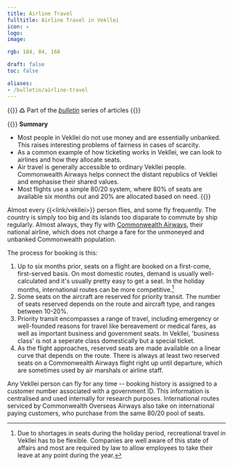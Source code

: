```yaml
---
title: Airline Travel
fulltitle: Airline Travel in Vekllei
icon: ✈️
logo:
image:

rgb: 184, 84, 168

draft: false
toc: false

aliases:
- /bulletin/airline-travel
---
```

{{<hint>}}
߷ Part of the *[bulletin](/bulletin/)* series of articles
{{</hint>}}

{{<hint panel>}}
**Summary**

* Most people in Vekllei do not use money and are essentially unbanked. This raises interesting problems of fairness in cases of scarcity.
* As a common example of how ticketing works in Vekllei, we can look to airlines and how they allocate seats.
* Air travel is generally accessible to ordinary Vekllei people. Commonwealth Airways helps connect the distant republics of Vekllei and emphasise their shared values.
* Most flights use a simple 80/20 system, where 80% of seats are available six months out and 20% are allocated based on need.
{{</hint>}}

Almost every {{<link/vekllei>}} person flies, and some fly frequently. The country is simply too big and its islands too disparate to commute by ship regularly. Almost always, they fly with [Commonwealth Airways](/air/), their national airline, which does not charge a fare for the unmoneyed and unbanked Commonwealth population.

The process for booking is this:

1. Up to six months prior, seats on a flight are booked on a first-come, first-served basis. On most domestic routes, demand is usually well-calculated and it's usually pretty easy to get a seat. In the holiday months, international routes can be more competitive.[^comp]
2. Some seats on the aircraft are reserved for priority transit. The number of seats reserved depends on the route and aircraft type, and ranges between 10-20%.
3. Priority transit encompasses a range of travel, including emergency or well-founded reasons for travel like bereavement or medical fares, as well as important business and government seats. In Vekllei, 'business class' is not a seperate class domestically but a special ticket.
4. As the flight approaches, reserved seats are made available on a linear curve that depends on the route. There is always at least two reserved seats on a Commonwealth Airways flight right up until departure, which are sometimes used by air marshals or airline staff.

Any Vekllei person can fly for any time -- booking history is assigned to a customer number associated with a government ID. This information is centralised and used internally for research purposes. International routes serviced by Commonwealth Overseas Airways also take on international paying customers, who purchase from the same 80/20 pool of seats.

[^comp]: Due to shortages in seats during the holiday period, recreational travel in Vekllei has to be flexible. Companies are well aware of this state of affairs and most are required by law to allow employees to take their leave at any point during the year.